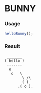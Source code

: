 
BUNNY
===

### Usage

```js
helloBunny();
```

### Result

```
 _______
( hello )
 -------
  o
   o   \
        \ /\
        ( )
      .( o ).
```
    